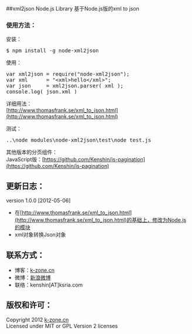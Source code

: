 ##xml2json Node.js Library
基于Node.js版的xml to json

### 使用方法：  
安装：  
<pre>
$ npm install -g node-xml2json
</pre>

使用：  
<pre>
var xml2json = require(&quot;node-xml2json&quot;);
var xml      = &quot;&lt;xml&gt;hello&lt;/xml&gt;&quot;;
var json     = xml2json.parser( xml );
console.log( json.xml )
</pre>

详细用法：  
[http://www.thomasfrank.se/xml_to_json.html](http://www.thomasfrank.se/xml_to_json.html)

测试：  
<pre>
..\node_modules\node-xml2json\test\node test.js
</pre>

其他版本的分页组件：  
JavaScript版：[https://github.com/Kenshin/js-pagination](https://github.com/Kenshin/js-pagination)

## 更新日志：
version 1.0.0 [2012-05-06]
* 在[http://www.thomasfrank.se/xml_to_json.html](http://www.thomasfrank.se/xml_to_json.html)的基础上，修改为Node.js的模块
* xml对象转换Json对象

## 联系方式：
* 博客：[k-zone.cn](http://www.k-zone.cn/zblog)
* 微博：[新浪微博](http://weibo.com/23784148)
* 联络：kenshin[AT]ksria.com

## 版权和许可：
Copyright 2012 [k-zone.cn](http://www.k-zone.cn/zblog)  
Licensed under MIT or GPL Version 2 licenses
